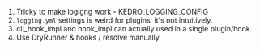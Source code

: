 1. Tricky to make logigng work - KEDRO_LOGGING_CONFIG
2. `logging.yml` settings is weird for plugins, it's not intuitively.
3. cli_hook_impl and hook_impl can actually used in a single plugin/hook.
4. Use DryRunner & hooks / resolve manually